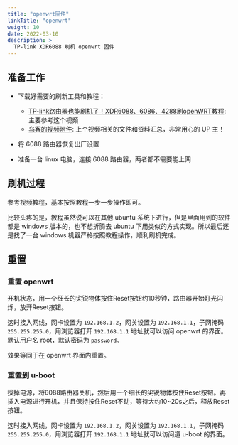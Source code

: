 ```yaml
---
title: "openwrt固件"
linkTitle: "openwrt"
weight: 10
date: 2022-03-10
description: >
  TP-link XDR6088 刷机 openwrt 固件
---
```




## 准备工作

- 下载好需要的刷新工具和教程：
  - [TP-link路由器也能刷机了！XDR6088、6086、4288刷openWRT教程](https://www.youtube.com/watch?v=-Xu8zRr6xW4): 主要参考这个视频
  - [乌客的视频附件](https://docs.qq.com/doc/DS25QZ3dGV3JGQ0lB): 上个视频相关的文件和资料汇总，非常用心的 UP 主！

- 将 6088 路由器恢复出厂设置
- 准备一台 linux 电脑，连接 6088 路由器，两者都不需要能上网

## 刷机过程

参考视频教程，基本按照教程一步一步操作即可。

比较头疼的是，教程虽然说可以在其他 ubuntu 系统下进行，但是里面用到的软件都是 windows 版本的，也不想折腾去 ubuntu 下用类似的方式实现。所以最后还是找了一台 windows 机器严格按照教程操作，顺利刷机完成。



## 重置

### 重置 openwrt

开机状态，用一个细长的尖锐物体按住Reset按钮约10秒钟，路由器开始灯光闪烁，放开Reset按钮。

这时接入网线，网卡设置为 `192.168.1.2`，网关设置为  `192.168.1.1`，子网掩码 `255.255.255.0`，用浏览器打开 `192.168.1.1` 地址就可以访问 openwrt 的界面。默认用户名 root，默认密码为 `password`。

效果等同于在 openwrt 界面内重置。

### 重置到 u-boot

拔掉电源，将6088路由器关机，然后用一个细长的尖锐物体按住Reset按钮。再插入电源进行开机，并且保持按住Reset不动，等待大约10~20s之后，释放Reset按钮。

这时接入网线，网卡设置为 `192.168.1.2`，网关设置为  `192.168.1.1`，子网掩码 `255.255.255.0`，用浏览器打开 `192.168.1.1` 地址就可以访问道 u-boot 的界面。
